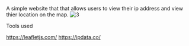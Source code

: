 A simple website that that allows users to view their ip address and view thier location on the map.
![3](https://user-images.githubusercontent.com/99380736/202609518-bf45fb1b-d0e4-455b-8809-167177c5afaf.jpeg)


Tools used

https://leafletjs.com/
https://ipdata.co/

